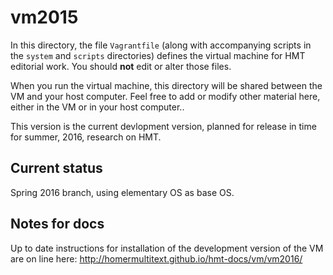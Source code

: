 # vm2015

In this directory, the file `Vagrantfile` (along with accompanying scripts in the `system` and `scripts` directories) defines the virtual machine for HMT editorial work.  You should **not** edit or alter those files.

When you run the virtual machine, this directory will be shared between the VM and your host computer.  Feel free to add or modify other material here, either in the VM or in your host computer..

This version is the current devlopment version, planned for release in time for summer, 2016, research on HMT.


## Current status ##

Spring 2016 branch, using elementary OS as base OS.


## Notes for docs

Up to date instructions for installation of the development version of the VM are on line here: 
<http://homermultitext.github.io/hmt-docs/vm/vm2016/>

